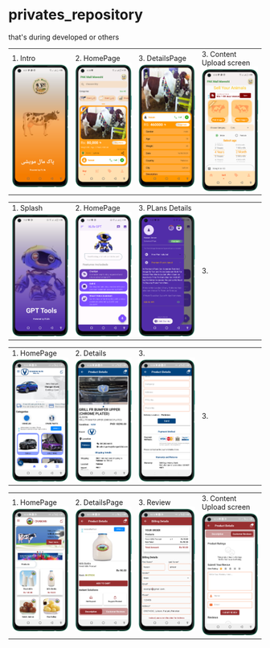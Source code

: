 # privates_repository
that's during developed or others

 <table style='border:none;width:100%'>
  <td style='width:24%;'>
    1. Intro
   <img style='width:100%;' src='mallmaveshi1.png'>
  </td>
  <td style='width:24%;'>
    2. HomePage
  <img style='width:100%;' src='mallmaveshi2.png'>
  </td>
   <td style='width:24%;'>
    3. DetailsPage
  <img style='width:100%;' src='mallmaveshi3.png'>
  </td>
   </td>
   <td style='width:24%;'>
    3. Content Upload screen
  <img style='width:100%;' src='mallmaveshi4.png'>
  </td>
</table>

 <table style='border:none;width:100%'>
  <td style='width:24%;'>
    1. Splash
   <img style='width:100%;' src='itlifegpt1.png'>
  </td>
  <td style='width:24%;'>
    2. HomePage
  <img style='width:100%;' src='itlifegpt2.png'>
  </td>
   <td style='width:24%;'>
    3. PLans Details
  <img style='width:100%;' src='itlifegpt3.png'>
  </td>
   </td>
   <td style='width:24%;'>
    3. 
<!--   <img style='width:100%;' src='mallmaveshi4.png'> -->
  </td>
</table>



<!--    after this when need to show the last .......................................... last area .....................................................-->


 <table style='border:none;width:100%'>
  <td style='width:24%;'>
    1. HomePage
   <img style='width:100%;' src='changanauto1.png'>
  </td>
  <td style='width:24%;'>
    2. Details
  <img style='width:100%;' src='changanauto2.png'>
  </td>
   <td style='width:24%;'>
    3.
  <img style='width:100%;' src='changanauto3.png'>
  </td>
   </td>
   <td style='width:24%;'>
    3. 
<!--   <img style='width:100%;' src='mallmaveshi4.png'> -->
  </td>
</table>




<table style='border:none;width:100%'>
  <td style='width:24%;'>
    1. HomePage
   <img style='width:100%;' src='chamanmilk shop1.png'>
  </td>
  <td style='width:24%;'>
    2. DetailsPage
  <img style='width:100%;' src='chamanmilk shop2.png'>
  </td>
   <td style='width:24%;'>
    3. Review
  <img style='width:100%;' src='chamanmilk shop3.png'>
  </td>
   </td> 
   <td style='width:24%;'>
    3. Content Upload screen
  <img style='width:100%;' src='chamanmilk shop4.png'>
  </td>
</table>

